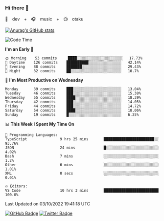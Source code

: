 ### Hi there 👋

🚀　dev　+　🎧　music　+　📺　otaku


[![Anurag's GitHub stats](https://github-readme-stats.vercel.app/api?username=koheitasaka&count_private=true&show_icons=true&theme=monokai)](https://github.com/koheitasaka/github-readme-stats)

<!--START_SECTION:waka-->
![Code Time](http://img.shields.io/badge/Code%20Time-1%2C098%20hrs%2057%20mins-blue)

**I'm an Early 🐤** 

```text
🌞 Morning    53 commits     ████░░░░░░░░░░░░░░░░░░░░░   17.73% 
🌆 Daytime    126 commits    ██████████░░░░░░░░░░░░░░░   42.14% 
🌃 Evening    88 commits     ███████░░░░░░░░░░░░░░░░░░   29.43% 
🌙 Night      32 commits     ██░░░░░░░░░░░░░░░░░░░░░░░   10.7%

```
📅 **I'm Most Productive on Wednesday** 

```text
Monday       39 commits     ███░░░░░░░░░░░░░░░░░░░░░░   13.04% 
Tuesday      46 commits     ███░░░░░░░░░░░░░░░░░░░░░░   15.38% 
Wednesday    55 commits     ████░░░░░░░░░░░░░░░░░░░░░   18.39% 
Thursday     42 commits     ███░░░░░░░░░░░░░░░░░░░░░░   14.05% 
Friday       44 commits     ███░░░░░░░░░░░░░░░░░░░░░░   14.72% 
Saturday     54 commits     ████░░░░░░░░░░░░░░░░░░░░░   18.06% 
Sunday       19 commits     █░░░░░░░░░░░░░░░░░░░░░░░░   6.35%

```


📊 **This Week I Spent My Time On** 

```text
💬 Programming Languages: 
TypeScript               9 hrs 25 mins       ███████████████████████░░   93.76% 
JSON                     24 mins             █░░░░░░░░░░░░░░░░░░░░░░░░   4.02% 
Bash                     7 mins              ░░░░░░░░░░░░░░░░░░░░░░░░░   1.2% 
Other                    6 mins              ░░░░░░░░░░░░░░░░░░░░░░░░░   1.01% 
XML                      0 secs              ░░░░░░░░░░░░░░░░░░░░░░░░░   0.01%

🔥 Editors: 
VS Code                  10 hrs 3 mins       █████████████████████████   100.0%

```


 Last Updated on 03/10/2022 19:41:18 UTC
<!--END_SECTION:waka-->

[![GitHub Badge](https://img.shields.io/badge/GitHub-100000?style=for-the-badge&logo=github&logoColor=white)](https://github.com/koheitasaka)
[![Twitter Badge](https://img.shields.io/badge/Twitter-1DA1F2?style=for-the-badge&logo=twitter&logoColor=white)](https://twitter.com/sleep_asleep_)

